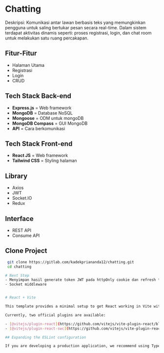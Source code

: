 # Chatting

Deskripsi: Komunikasi antar lawan berbasis teks yang memungkinkan pengguna untuk saling bertukar pesan secara real-time. Dalam sistem terdapat aktivitas dinamis seperti: proses registrasi, login, dan chat room untuk melakukan satu ruang percakapan.

## Fitur-Fitur
- Halaman Utama
- Registrasi
- Login
- CRUD

## Tech Stack Back-end
- **Express.js**      = Web framework
- **MongoDB**         = Database NoSQL 
- **Mongoose**        = ODM untuk mongoDB
- **MongoDB Compass** = GUI MongoDB
- **API**             = Cara berkomunikasi  

## Tech Stack Front-end
- **React JS**        = Web framework
- **Tailwind CSS**    = Styling halaman 

## Library
- Axios
- JWT
- Socket.IO
- Redux

## Interface
- REST API
- Consume API

## Clone Project
  ```bash
   git clone https://gitlab.com/kadekpriananda12/chatting.git
   cd chatting

# Next Step
- Menyimpan hasil generate token JWT pada httpOnly cookie dan refresh token.
- Socket middleware


# React + Vite

This template provides a minimal setup to get React working in Vite with HMR and some ESLint rules.

Currently, two official plugins are available:

- [@vitejs/plugin-react](https://github.com/vitejs/vite-plugin-react/blob/main/packages/plugin-react) uses [Babel](https://babeljs.io/) for Fast Refresh
- [@vitejs/plugin-react-swc](https://github.com/vitejs/vite-plugin-react/blob/main/packages/plugin-react-swc) uses [SWC](https://swc.rs/) for Fast Refresh

## Expanding the ESLint configuration

If you are developing a production application, we recommend using TypeScript with type-aware lint rules enabled. Check out the [TS template](https://github.com/vitejs/vite/tree/main/packages/create-vite/template-react-ts) for information on how to integrate TypeScript and [`typescript-eslint`](https://typescript-eslint.io) in your project.
